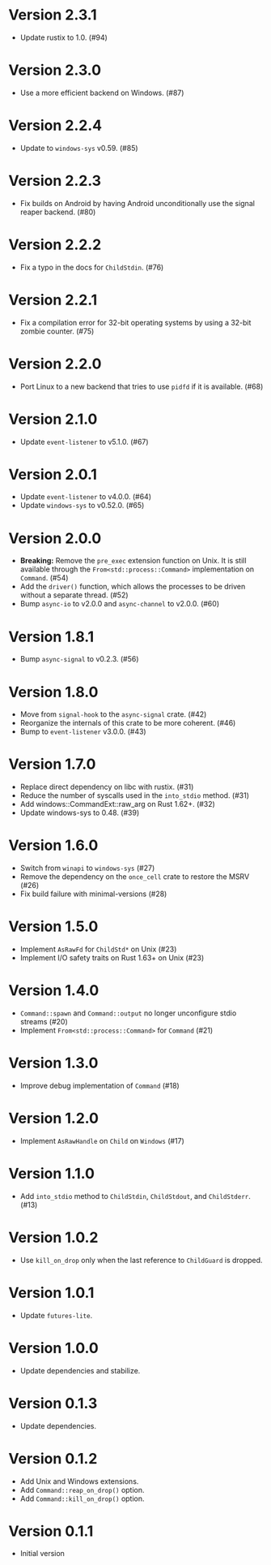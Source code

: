 # Version 2.3.1

- Update rustix to 1.0. (#94)

# Version 2.3.0

- Use a more efficient backend on Windows. (#87)

# Version 2.2.4

- Update to `windows-sys` v0.59. (#85)

# Version 2.2.3

- Fix builds on Android by having Android unconditionally use the signal reaper
  backend. (#80)

# Version 2.2.2

- Fix a typo in the docs for `ChildStdin`. (#76)

# Version 2.2.1

- Fix a compilation error for 32-bit operating systems by using a 32-bit zombie counter. (#75)

# Version 2.2.0

- Port Linux to a new backend that tries to use `pidfd` if it is available. (#68)

# Version 2.1.0

- Update `event-listener` to v5.1.0. (#67)

# Version 2.0.1

- Update `event-listener` to v4.0.0. (#64)
- Update `windows-sys` to v0.52.0. (#65)

# Version 2.0.0

- **Breaking:** Remove the `pre_exec` extension function on Unix. It is still available through the `From<std::process::Command>` implementation on `Command`. (#54)
- Add the `driver()` function, which allows the processes to be driven without a separate thread. (#52)
- Bump `async-io` to v2.0.0 and `async-channel` to v2.0.0. (#60)

# Version 1.8.1

- Bump `async-signal` to v0.2.3. (#56)

# Version 1.8.0

- Move from `signal-hook` to the `async-signal` crate. (#42)
- Reorganize the internals of this crate to be more coherent. (#46)
- Bump to `event-listener` v3.0.0. (#43)

# Version 1.7.0

- Replace direct dependency on libc with rustix. (#31)
- Reduce the number of syscalls used in the `into_stdio` method. (#31)
- Add windows::CommandExt::raw_arg on Rust 1.62+. (#32)
- Update windows-sys to 0.48. (#39)

# Version 1.6.0

- Switch from `winapi` to `windows-sys` (#27)
- Remove the dependency on the `once_cell` crate to restore the MSRV (#26)
- Fix build failure with minimal-versions (#28)

# Version 1.5.0

- Implement `AsRawFd` for `ChildStd*` on Unix (#23)
- Implement I/O safety traits on Rust 1.63+ on Unix (#23)

# Version 1.4.0

- `Command::spawn` and `Command::output` no longer unconfigure stdio streams (#20)
- Implement `From<std::process::Command>` for `Command` (#21)

# Version 1.3.0

- Improve debug implementation of `Command` (#18)

# Version 1.2.0

- Implement `AsRawHandle` on `Child` on `Windows` (#17)

# Version 1.1.0

- Add `into_stdio` method to `ChildStdin`, `ChildStdout`, and `ChildStderr`. (#13)

# Version 1.0.2

- Use `kill_on_drop` only when the last reference to `ChildGuard` is dropped.

# Version 1.0.1

- Update `futures-lite`.

# Version 1.0.0

- Update dependencies and stabilize.

# Version 0.1.3

- Update dependencies.

# Version 0.1.2

- Add Unix and Windows extensions.
- Add `Command::reap_on_drop()` option.
- Add `Command::kill_on_drop()` option.

# Version 0.1.1

- Initial version
